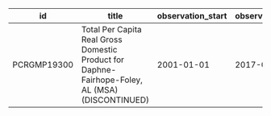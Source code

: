 | id          | title                                                                                           | observation_start   | observation_end   |
|-------------|-------------------------------------------------------------------------------------------------|---------------------|-------------------|
| PCRGMP19300 | Total Per Capita Real Gross Domestic Product for Daphne-Fairhope-Foley, AL (MSA) (DISCONTINUED) | 2001-01-01          | 2017-01-01        |